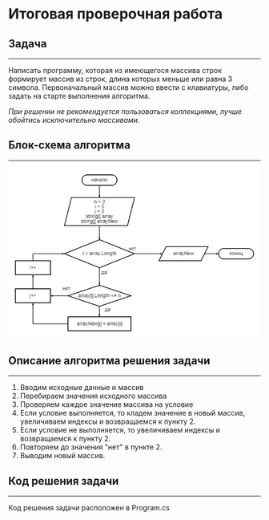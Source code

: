 # Итоговая проверочная работа

## Задача
******
Написать программу, которая из имеющегося массива cтрок формирует массив из строк, длина которых меньше или равна 3 символа. Первоначальный массив можно ввести с клавиатуры, либо задать на старте выполнения алгоритма.

*При решении не рекомендуется пользоваться коллекциями, лучше обойтись исключительно массивами.*

## Блок-схема алгоритма
******
![Блок-схема](./bloksxema/diagram.png)


## Описание алгоритма решения задачи
******
1. Вводим исходные данные и массив
2. Перебираем значения исходного массива
3. Проверяем каждое значение массива на условие
4. Если условие выполняется, то кладем значение в новый массив, увеличиваем индексы и возвращаемся к пункту 2.
5. Если условие не выполняется, то увеличиваем индексы и возвращаемся к пункту 2.
6. Повторяем до значения "нет" в пункте 2.
7. Выводим новый массив.

## Код решения задачи
******
Код решения задачи расположен в Program.cs


